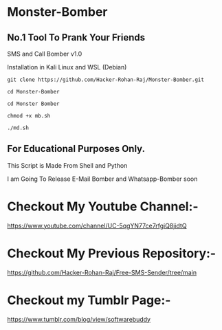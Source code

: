 # Monster-Bomber

## No.1 Tool To Prank Your Friends

SMS and Call Bomber v1.0

Installation in Kali Linux and WSL (Debian)

~~~
git clone https://github.com/Hacker-Rohan-Raj/Monster-Bomber.git
~~~
~~~
cd Monster-Bomber
~~~
~~~
cd Monster Bomber
~~~
~~~
chmod +x mb.sh
~~~
~~~
./md.sh
~~~

## For Educational Purposes Only.

This Script is Made From Shell and Python

I am Going To Release E-Mail Bomber and Whatsapp-Bomber soon

# Checkout My Youtube Channel:- 

https://www.youtube.com/channel/UC-5qgYN77ce7rfgiQ8jidtQ

# Checkout My Previous Repository:- 

https://github.com/Hacker-Rohan-Raj/Free-SMS-Sender/tree/main

# Checkout my Tumblr Page:- 

https://www.tumblr.com/blog/view/softwarebuddy
